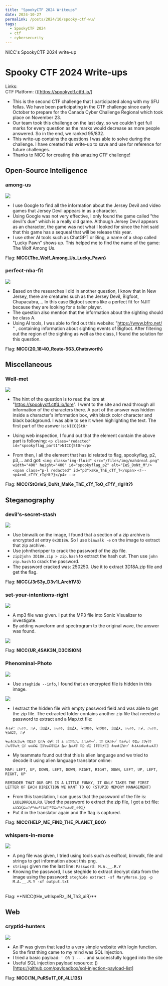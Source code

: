 ```yaml
---
title: "SpookyCTF 2024 Writeups"
date: 2024-10-27
permalink: /posts/2024/10/spooky-ctf-wu/
tags:
  - SpookyCTF 2024
  - ctf
  - cybersecurity
---
```


NICC's SpookyCTF 2024 write-up

# Spooky CTF 2024 Write-ups

Links: <br>
CTF Platform: ()[https://spookyctf.ctfd.io/]

- This is the second CTF challenge that I participated along with my SFU fellas. We have been participating in the CTF challenge since early October to prepare for the Canada Cyber ​​​​Challenge Regional which took place on November 23.
- Our team took this challenge on the last day, so we couldn't get full marks for every question as the marks would decrease as more people answered. So in the end, we ranked 95/832.
- This write-up contains the questions I was able to solve during the challenge. I have created this write-up to save and use for reference for future challenges.
- Thanks to NICC for creating this amazing CTF challenge!

## Open-Source Intelligence

### among-us

<img src='/images/amongus.png'>

- I use Google to find all the information about the Jersey Devil and video games that Jersey Devil appears in as a character.
- Using Google was not very effective, I only found the game called "the devil's due" which is a really old game. Although Jersey Devil appears as an character, the game was not what I looked for since the hint said that this game has a sequeal that will be release this year.
- I use other AI tools such as ChatGPT or Bing, a name of a shop called "Lucky Pawn" shows up. This helped me to find the name of the game: The Wolf Among Us. <br>

Flag: **NICC{The_Wolf_Among_Us_Lucky_Pawn}**

### perfect-nba-fit

<img src='/images/perfectnbafit.png'>

- Based on the researches I did in another question, I know that in New Jersey, there are creatures such as the Jersey Devil, Bigfoot, Chupacabra,... In this case Bigfoot seems like a perfect fit for NJIT because they are looking for a taller player.
- The question also mention that the information about the sighting should be class A.
- Using AI tools, I was able to find out this website: "https://www.bfro.net/ " , containing information about sighting events of Bigfoot. After filtering out the region of the sighting as well as the class, I found the solution for this question. <br>

Flag: **NICC{20_18:40_Route-563_Chatsworth}**

## Miscellaneous

### Well-met

<img src='/images/wellmet.png'>

- The hint of the question is to read the lore at "https://spookyctf.ctfd.io/lore". I went to the site and read through all information of the characters there. A part of the answer was hidden inside a character's information box, with black color character and black background. I was able to see it when highlighting the text. The first part of the asnwer is: `NICC{StOr`
- Using web inspection, I found out that the element contain the above part is following:
  `<p class="redacted" id="spookyflag_part1">NICC{StOr</p>`

- From then, I all the element that has id related to flag, spookyflag, p2, p3,... and got:
  `<img class="img-fluid" src="/files/img/nah4real.png" width="400" height="400" id="spookyflag_p2" alt="IeS_DoNt_M"/>`
  `<span class="p-l redacted" id="p3">aKe_ThE_cTf_T</span>`
  `<!--<p4>oO_cTfY_rIgHt?}</p4> -->`
  <br>

Flag: **NICC{StOrIeS_DoNt_MaKe_ThE_cTf_ToO_cTfY_rIgHt?}**

## Steganography

### devil's-secret-stash

<img src='/images/devilsecret.png'>

- Use binwalk on the image, I found that a section of a zip archive is encrypted at entry `0x3D18A`. So I use `binwalk -e` on the image to extract that zip archive.
- Use johntheripper to crack the password of the zip file.
- `zip2john 3D18A.zip > zip.hash` to extract the hash out. Then use `john zip.hash` to crack the password.
- The password cracked was: 250250. Use it to extract 3D18A.zip file and get the flag. <br>

Flag: **NICC{J3rS3y_D3v1l_Arch1V3}**

### set-your-intentions-right

<img src='/images/intention.png'>

- A mp3 file was given. I put the MP3 file into Sonic Visualizer to investigate.
- By adding waveform and spectrogram to the original wave, the answer was found.

<img src='/images/intentiona.png'>

Flag: **NICC{UR_4SAK3N_D3CISION}**

### Phenominal-Photo

<img src='/images/pheno.png'>

- Use `steghide --info`, I found that an encrypted file is hidden in this image.

<img src='/images/phenn.png'>

- I extract the hidden file with empty password field and was able to get the zip file. The extracted folder contains another zip file that needed a password to extract and a Map.txt file:

```
⋔⏃⌿: ⌰⟒⎎⏁, ⎍⌿, ⎅⍜⍙⋏, ⌰⟒⎎⏁, ⎅⍜⍙⋏, ⍀⟟☌⊑⏁, ⍀⟟☌⊑⏁, ⎅⍜⍙⋏, ⌰⟒⎎⏁, ⎍⌿, ⌰⟒⎎⏁, ⍀⟟☌⊑⏁, ⎍⌿

⍀⟒⋔⟟⋏⎅⟒⍀ ⏁⊑⏃⏁ ⍜⎍⍀ ☌⌿⌇ ⟟⌇ ⏃ ⌰⟟⏁⏁⌰⟒ ⎎⎍⋏☍⊬, ⟟⏁ ⍜⋏⌰⊬ ⏁⏃☍⟒⌇ ⏁⊑⟒ ⎎⟟⍀⌇⏁ ⌰⟒⏁⏁⟒⍀ ⍜⎎ ⟒⏃☊⊑ ⎅⟟⍀⟒☊⏁⟟⍜⋏ ⍙⟒ ⍙⏃⋏⏁ ⏁⍜ ☌⍜ (⌇⏁⎍⌿⟟⎅ ⋔⟒⋔⍜⍀⊬ ⋔⏃⋏⏃☌⟒⋔⟒⋏⏁)
```

- My teammate found out that this is alien language and we tried to decode it using alien language translator online:

```
MAP: LEFT, UP, DOWN, LEFT, DOWN, RIGHT, RIGHT, DOWN, LEFT, UP, LEFT, RIGHT, UP

REMINDER THAT OUR GPS IS A LITTLE FUNKY, IT ONLY TAKES THE FIRST LETTER OF EACH DIRECTION WE WANT TO GO (STUPID MEMORY MANAGEMENT)
```

- From this translation, I can guess that the password of the file is: `LUDLDRRDLULRU`. Used the password to extract the zip file, I got a txt file: `⋏⟟☊☊{⊑⟒⌰⌿*⋔⟒*⎎⟟⋏⎅*⏁⊑⟒*⌿⌰⏃⋏⟒⏁_⏚0⍜}`
- Put it in the translator again and the flag is captured.
  <br>

Flag: **NICC{HELP_ME_FIND_THE_PLANET_B0O}**

### whispers-in-morse

<img src='/images/morse.png'>

- A png file was given, I tried using tools such as exiftool, binwalk, file and strings to get information about this png.
- `strings` given me the last line: `Password: M.A.__.R.Y`
- Knowing the password, I use steghide to extract decrypt data from the image using the password:
  `steghide extract -sf MaryMorse.jpg -p M.A.__.R.Y -xf output.txt`

<br>
Flag: **NICC{tHe_whIspeRz_iN_Th3_aiR}**

## Web

### cryptid-hunters

<img src='/images/crytidhunter.png'>

- An IP was given that lead to a very simple website with login function. So the first thing came to my mind was SQL Injection.
- I tried a basic payload: `' OR 1 -- -` and successfully logged into the site
- Useful SQL injection payload resource: ()[https://github.com/payloadbox/sql-injection-payload-list]

Flag: **NICC{1N_PuRSu1T_0F_4LL13S}**
